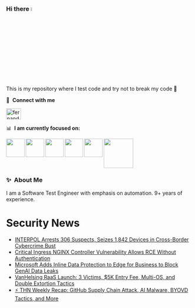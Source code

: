 ### Hi there <a href="https://www.gautamkrishnar.com/"><img src="https://media.giphy.com/media/hvRJCLFzcasrR4ia7z/giphy.gif" width="5%"></a>
This is my repository where I test code and try not to break my code :rofl:

🔗 &nbsp;**Connect with me**
<p align="left">
<a href="https://linkedin.com/in/fernandorlcruz" target="blank"><img align="center" src="https://raw.githubusercontent.com/rahuldkjain/github-profile-readme-generator/master/src/images/icons/Social/linked-in-alt.svg" alt="fernando cruz" height="30" width="40" /></a>
  
📊 &nbsp;**I am currently focused on:**

<img align="left" width='50' height='50' src="https://cdn.jsdelivr.net/gh/devicons/devicon/icons/python/python-original-wordmark.svg" />
<img align="left" width='50' height='50' src="https://cdn.jsdelivr.net/gh/devicons/devicon/icons/csharp/csharp-original.svg" />
<img align="left" width='50' height='50' src="https://cdn.jsdelivr.net/gh/devicons/devicon/icons/jenkins/jenkins-original.svg" />
<img align="left" width='50' height='50' src="https://specflow.org/wp-content/uploads/2021/05/SpecFlow-Icon.png" />
<img align="left" width='50' height='50' src="https://www.svgrepo.com/show/306098/githubactions.svg" />
<img width='80' height='80' src="https://cdn2.vectorstock.com/i/1000x1000/64/81/security-testing-concept-icon-safety-audit-key-vector-29166481.jpg" />
          
          
  
### ✨&nbsp; About Me

I am a Software Test Engineer with emphasis on automation. 9+ years of experience.

# Security News
<!-- BLOG-POST-LIST:START -->
- [INTERPOL Arrests 306 Suspects, Seizes 1,842 Devices in Cross-Border Cybercrime Bust](https://thehackernews.com/2025/03/interpol-arrests-306-suspects-seizes.html)
- [Critical Ingress NGINX Controller Vulnerability Allows RCE Without Authentication](https://thehackernews.com/2025/03/critical-ingress-nginx-controller.html)
- [Microsoft Adds Inline Data Protection to Edge for Business to Block GenAI Data Leaks](https://thehackernews.com/2025/03/microsoft-adds-inline-data-protection.html)
- [VanHelsing RaaS Launch: 3 Victims, $5K Entry Fee, Multi-OS, and Double Extortion Tactics](https://thehackernews.com/2025/03/vanhelsing-raas-launch-3-victims-5k.html)
- [⚡ THN Weekly Recap: GitHub Supply Chain Attack, AI Malware, BYOVD Tactics, and More](https://thehackernews.com/2025/03/thn-weekly-recap-github-supply-chain.html)
<!-- BLOG-POST-LIST:END -->
